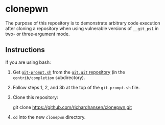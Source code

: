 clonepwn
========

The purpose of this repository is to demonstrate arbitrary code
execution after cloning a repository when using vulnerable versions of
`__git_ps1` in two- or three-argument mode.

Instructions
------------

If you are using bash:

  1. Get [`git-prompt.sh`](https://git.kernel.org/cgit/git/git.git/tree/contrib/completion/git-prompt.sh)
     from the [`git.git` repository](https://git.kernel.org/cgit/git/git.git)
     (in the `contrib/completion` subdirectory).

  2. Follow steps 1, 2, and 3b at the top of the `git-prompt.sh` file.

  3. Clone this repository:

        git clone https://github.com/richardhansen/clonepwn.git

  4. `cd` into the new `clonepwn` directory.
